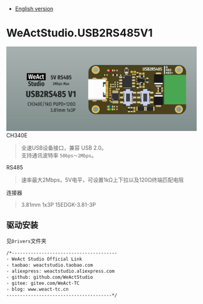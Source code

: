* [English version](./README.md)
# WeActStudio.USB2RS485V1
![display](Images/1.png)
CH340E
> 全速USB设备接口，兼容 USB 2.0。  
支持通讯波特率 `50bps～2Mbps`。

RS485
> 速率最大2Mbps，5V电平，可设置1kΩ上下拉以及120Ω终端匹配电阻

连接器  
> 3.81mm 1x3P 15EDGK-3.81-3P

## 驱动安装
见`Drivers`文件夹

```
/*---------------------------------------
- WeAct Studio Official Link
- taobao: weactstudio.taobao.com
- aliexpress: weactstudio.aliexpress.com
- github: github.com/WeActStudio
- gitee: gitee.com/WeAct-TC
- blog: www.weact-tc.cn
---------------------------------------*/
```